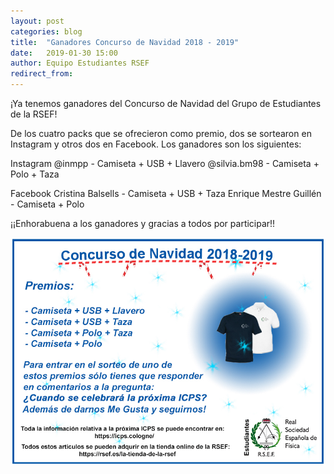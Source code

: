 ```yaml
---
layout: post
categories: blog 
title:  "Ganadores Concurso de Navidad 2018 - 2019"
date:   2019-01-30 15:00
author: Equipo Estudiantes RSEF
redirect_from:
---
```


¡Ya tenemos ganadores del Concurso de Navidad del Grupo de Estudiantes de la RSEF! 

De los cuatro packs que se ofrecieron como premio, dos se sortearon en Instagram y otros dos en Facebook. Los ganadores son los siguientes: 

Instagram
@inmpp - Camiseta + USB + Llavero
@silvia.bm98 - Camiseta + Polo + Taza

Facebook
Cristina Balsells - Camiseta + USB + Taza
Enrique Mestre Guillén - Camiseta + Polo 

¡¡Enhorabuena a los ganadores y gracias a todos por participar!! 

![Foto 1](/img/blog/ConcursoNav18.jpg)
 

